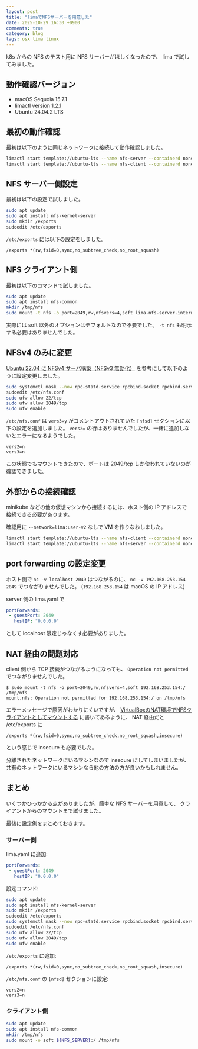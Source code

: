```yaml
---
layout: post
title: "limaでNFSサーバーを用意した"
date: 2025-10-29 16:30 +0900
comments: true
category: blog
tags: osx lima linux
---
```

k8s からの NFS のテスト用に NFS サーバーがほしくなったので、
lima で試してみました。

<!--more-->

## 動作確認バージョン

- macOS Sequoia 15.7.1
- limactl version 1.2.1
- Ubuntu 24.04.2 LTS

## 最初の動作確認

最初は以下のように同じネットワークに接続して動作確認しました。

```bash
limactl start template://ubuntu-lts --name nfs-server --containerd none --vm-type vz --network=lima:user-v2 --tty=false
limactl start template://ubuntu-lts --name nfs-client --containerd none --vm-type vz --network=lima:user-v2 --tty=false
```

## NFS サーバー側設定

最初は以下の設定で試しました。

```bash
sudo apt update
sudo apt install nfs-kernel-server
sudo mkdir /exports
sudoedit /etc/exports
```

`/etc/exports` には以下の設定をしました。

```text
/exports *(rw,fsid=0,sync,no_subtree_check,no_root_squash)
```

## NFS クライアント側

最初は以下のコマンドで試しました。

```bash
sudo apt update
sudo apt install nfs-common
mkdir /tmp/nfs
sudo mount -t nfs -o port=2049,rw,nfsvers=4,soft lima-nfs-server.internal:/ /tmp/nfs
```

実際には soft 以外のオプションはデフォルトなので不要でした。
`-t nfs` も明示する必要はありませんでした。

## NFSv4 のみに変更

[Ubuntu 22.04 に NFSv4 サーバ構築（NFSv3 無効化）](https://it-notebox.com/archives/181)
を参考にして以下のように設定変更しました。

```bash
sudo systemctl mask --now rpc-statd.service rpcbind.socket rpcbind.service
sudoedit /etc/nfs.conf
sudo ufw allow 22/tcp
sudo ufw allow 2049/tcp
sudo ufw enable
```

`/etc/nfs.conf` は `vers3=y` がコメントアウトされていた `[nfsd]` セクションに以下の設定を追加しました。
`vers2=` の行はありませんでしたが、一緒に追加しないとエラーになるようでした。

```text
vers2=n
vers3=n
```

この状態でもマウントできたので、ポートは 2049/tcp しか使われていないのが確認できました。

## 外部からの接続確認

minikube などの他の仮想マシンから接続するには、ホスト側の IP アドレスで接続できる必要があります。

確認用に `--network=lima:user-v2` なしで VM を作りなおしました。

```bash
limactl start template://ubuntu-lts --name nfs-client --containerd none --vm-type vz
limactl start template://ubuntu-lts --name nfs-server --containerd none --vm-type vz
```

## port forwarding の設定変更

ホスト側で `nc -v localhost 2049` はつながるのに、
`nc -v 192.168.253.154 2049` でつながりませんでした。
(`192.168.253.154` は macOS の IP アドレス)

server 側の lima.yaml で

```yaml
portForwards:
 - guestPort: 2049
   hostIP: "0.0.0.0"
```

として localhost 限定じゃなくす必要がありました。

## NAT 経由の問題対応

client 側から TCP 接続がつながるようになっても、
`Operation not permitted` でつながりませんでした。

```console
$ sudo mount -t nfs -o port=2049,rw,nfsvers=4,soft 192.168.253.154:/ /tmp/nfs
mount.nfs: Operation not permitted for 192.168.253.154:/ on /tmp/nfs
```

エラーメッセージで原因がわかりにくいですが、
[VirtualBoxのNAT環境でNFSクライアントとしてマウントする](https://tkjzblog.com/2021/03/20/virtualbox%E3%81%AEnat%E7%92%B0%E5%A2%83%E3%81%A7nfs%E3%82%AF%E3%83%A9%E3%82%A4%E3%82%A2%E3%83%B3%E3%83%88%E3%81%A8%E3%81%97%E3%81%A6%E3%83%9E%E3%82%A6%E3%83%B3%E3%83%88%E3%81%99%E3%82%8B/)
に書いてあるように、
NAT 経由だと /etc/exports に

```text
/exports *(rw,fsid=0,sync,no_subtree_check,no_root_squash,insecure)
```

という感じで insecure も必要でした。

分離されたネットワークにいるマシンなので insecure にしてしまいましたが、
共有のネットワークにいるマシンなら他の方法の方が良いかもしれません。

## まとめ

いくつかひっかかる点がありましたが、簡単な NFS サーバーを用意して、
クライアントからのマウントまで試せました。

最後に設定例をまとめておきます。

### サーバー側

lima.yaml に追加:

```yaml
portForwards:
 - guestPort: 2049
   hostIP: "0.0.0.0"
```

設定コマンド:

```bash
sudo apt update
sudo apt install nfs-kernel-server
sudo mkdir /exports
sudoedit /etc/exports
sudo systemctl mask --now rpc-statd.service rpcbind.socket rpcbind.service
sudoedit /etc/nfs.conf
sudo ufw allow 22/tcp
sudo ufw allow 2049/tcp
sudo ufw enable
```

`/etc/exports` に追加:

```text
/exports *(rw,fsid=0,sync,no_subtree_check,no_root_squash,insecure)
```

`/etc/nfs.conf` の `[nfsd]` セクションに設定:

```text
vers2=n
vers3=n
```

### クライアント側

```bash
sudo apt update
sudo apt install nfs-common
mkdir /tmp/nfs
sudo mount -o soft ${NFS_SERVER}:/ /tmp/nfs
```
